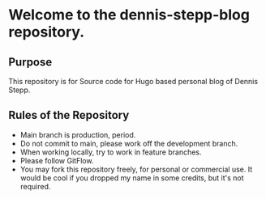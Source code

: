 # Welcome to the dennis-stepp-blog repository.

## Purpose
This repository is for Source code for Hugo based personal blog of Dennis Stepp. 

## Rules of the Repository
* Main branch is production, period.
* Do not commit to main, please work off the development branch.
* When working locally, try to work in feature branches.
* Please follow GitFlow.
* You may fork this repository freely, for personal or commercial use. It would be cool if you dropped my name in some credits, but it's not required.
